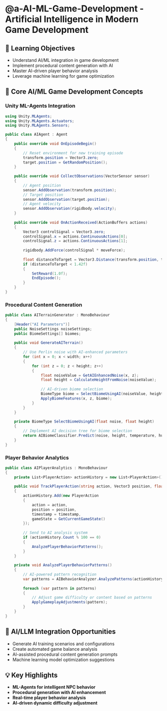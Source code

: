 # @a-AI-ML-Game-Development - Artificial Intelligence in Modern Game Development

## 🎯 Learning Objectives
- Understand AI/ML integration in game development
- Implement procedural content generation with AI
- Master AI-driven player behavior analysis
- Leverage machine learning for game optimization

## 🔧 Core AI/ML Game Development Concepts

### Unity ML-Agents Integration
```csharp
using Unity.MLAgents;
using Unity.MLAgents.Actuators;
using Unity.MLAgents.Sensors;

public class AIAgent : Agent
{
    public override void OnEpisodeBegin()
    {
        // Reset environment for new training episode
        transform.position = Vector3.zero;
        target.position = GetRandomPosition();
    }
    
    public override void CollectObservations(VectorSensor sensor)
    {
        // Agent position
        sensor.AddObservation(transform.position);
        // Target position  
        sensor.AddObservation(target.position);
        // Agent velocity
        sensor.AddObservation(rigidbody.velocity);
    }
    
    public override void OnActionReceived(ActionBuffers actions)
    {
        Vector3 controlSignal = Vector3.zero;
        controlSignal.x = actions.ContinuousActions[0];
        controlSignal.z = actions.ContinuousActions[1];
        
        rigidbody.AddForce(controlSignal * moveForce);
        
        float distanceToTarget = Vector3.Distance(transform.position, target.position);
        if (distanceToTarget < 1.42f)
        {
            SetReward(1.0f);
            EndEpisode();
        }
    }
}
```

### Procedural Content Generation
```csharp
public class AITerrainGenerator : MonoBehaviour
{
    [Header("AI Parameters")]
    public NoiseSettings noiseSettings;
    public BiomeSettings[] biomes;
    
    public void GenerateAITerrain()
    {
        // Use Perlin noise with AI-enhanced parameters
        for (int x = 0; x < width; x++)
        {
            for (int z = 0; z < height; z++)
            {
                float noiseValue = GetAIEnhancedNoise(x, z);
                float height = CalculateHeightFromNoise(noiseValue);
                
                // AI-driven biome selection
                BiomeType biome = SelectBiomeUsingAI(noiseValue, height);
                ApplyBiomeFeatures(x, z, biome);
            }
        }
    }
    
    private BiomeType SelectBiomeUsingAI(float noise, float height)
    {
        // Implement AI decision tree for biome selection
        return AIBiomeClassifier.Predict(noise, height, temperature, humidity);
    }
}
```

### Player Behavior Analytics
```csharp
public class AIPlayerAnalytics : MonoBehaviour
{
    private List<PlayerAction> actionHistory = new List<PlayerAction>();
    
    public void TrackPlayerAction(string action, Vector3 position, float timestamp)
    {
        actionHistory.Add(new PlayerAction
        {
            action = action,
            position = position,
            timestamp = timestamp,
            gameState = GetCurrentGameState()
        });
        
        // Send to AI analysis system
        if (actionHistory.Count % 100 == 0)
        {
            AnalyzePlayerBehaviorPatterns();
        }
    }
    
    private void AnalyzePlayerBehaviorPatterns()
    {
        // AI-powered pattern recognition
        var patterns = AIBehaviorAnalyzer.AnalyzePatterns(actionHistory);
        
        foreach (var pattern in patterns)
        {
            // Adjust game difficulty or content based on patterns
            ApplyGameplayAdjustments(pattern);
        }
    }
}
```

## 🚀 AI/LLM Integration Opportunities
- Generate AI training scenarios and configurations
- Create automated game balance analysis
- AI-assisted procedural content generation prompts
- Machine learning model optimization suggestions

## 💡 Key Highlights
- **ML-Agents for intelligent NPC behavior**
- **Procedural generation with AI enhancement**  
- **Real-time player behavior analysis**
- **AI-driven dynamic difficulty adjustment**